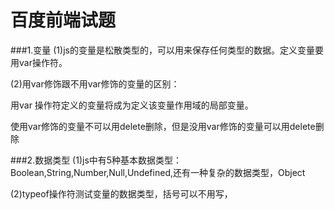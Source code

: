 # 百度前端试题
###1.变量
(1)js的变量是松散类型的，可以用来保存任何类型的数据。定义变量要用var操作符。

(2)用var修饰跟不用var修饰的变量的区别：

用var 操作符定义的变量将成为定义该变量作用域的局部变量。

使用var修饰的变量不可以用delete删除，但是没用var修饰的变量可以用delete删除
  
###2.数据类型
(1)js中有5种基本数据类型：Boolean,String,Number,Null,Undefined,还有一种复杂的数据类型，Object

(2)typeof操作符测试变量的数据类型，括号可以不用写，


